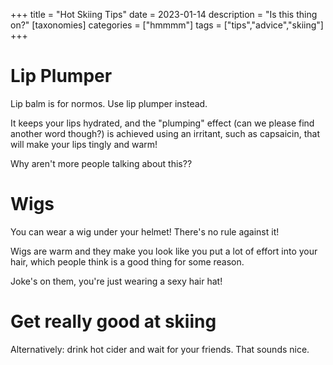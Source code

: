 +++
title = "Hot Skiing Tips"
date = 2023-01-14
description = "Is this thing on?"
[taxonomies]
categories = ["hmmmm"]
tags = ["tips","advice","skiing"]
+++

# Lip Plumper

Lip balm is for normos. Use lip plumper instead.

It keeps your lips hydrated, and the "plumping" effect (can we please find another word though?) is achieved using an irritant, such as capsaicin, that will make your lips tingly and warm!

Why aren't more people talking about this??

# Wigs

You can wear a wig under your helmet! There's no rule against it!

Wigs are warm and they make you look like you put a lot of effort into your hair, which people think is a good thing for some reason.

Joke's on them, you're just wearing a sexy hair hat!

# Get really good at skiing

Alternatively: drink hot cider and wait for your friends. That sounds nice.